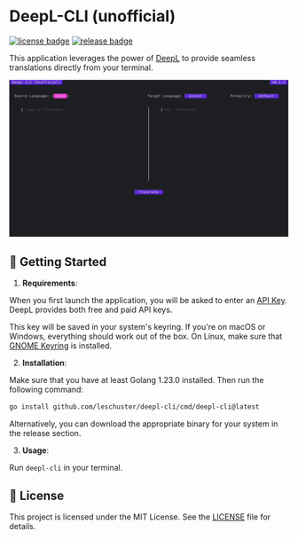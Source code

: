 # DeepL-CLI (unofficial)

<p>
<a href="https://github.com/leschuster/deepl-cli/blob/main/LICENSE"><img src="https://img.shields.io/github/license/leschuster/deepl-cli" alt="license badge" /></a>
<a href="https://github.com/leschuster/deepl-cli/releases"><img src="https://img.shields.io/github/v/release/leschuster/deepl-cli" alt="release badge" /></a>
</p>

This application leverages the power of [DeepL](https://www.deepl.com) to provide seamless translations directly from your terminal.

![Demo Gif](./.github/assets/demo.gif)

## 🚀 Getting Started

1. **Requirements**:

When you first launch the application, you will be asked to enter an [API Key](https://www.deepl.com/en/pro#developer). DeepL provides both free and paid API keys.

This key will be saved in your system's keyring. If you're on macOS or Windows, everything should work out of the box. On Linux, make sure that [GNOME Keyring](https://wiki.gnome.org/Projects/GnomeKeyring) is installed.

2. **Installation**:

Make sure that you have at least Golang 1.23.0 installed. Then run the following command:

```bash
go install github.com/leschuster/deepl-cli/cmd/deepl-cli@latest
```

Alternatively, you can download the appropriate binary for your system in the release section.

3. **Usage**:

Run `deepl-cli` in your terminal.

## 📄 License

This project is licensed under the MIT License. See the [LICENSE](LICENSE) file for details.
